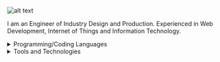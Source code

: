 ![alt text](https://raw.githubusercontent.com/mariosffx/mariosffx/master/header.png "Header Image")

I am an Engineer of Industry Design and Production. Experienced in Web Development, Internet of Things and Information Technology. 

<details>
	<summary>Programming/Coding Languages</summary>
	<ul>
		<li>HTML5</li>
		<li>CSS3</li>
		<li>JavaScript</li>
		<li>Python 3</li>
	</ul>
</details>

<details>
	<summary>Tools and Technologies</summary>
	<ul>
		<li>Visual Studio Code</li>
		<li>pyCharm</li>
		<li>Fedora Server</li>
		<li></li>
	</ul>